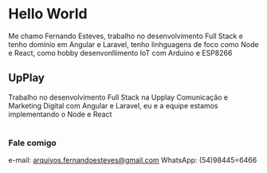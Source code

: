 # Hello World
Me chamo Fernando Esteves, trabalho no desenvolvimento Full Stack e tenho dominio em Angular e Laravel, tenho linhguagens de foco como Node e React, como hobby desenvonllimento  IoT com Arduino e ESP8266 

## UpPlay
Trabalho no desenvolvimento Full Stack na Upplay Comunicação e Marketing Digital com Angular e Laravel, eu e a equipe estamos implementando o Node e React

#
### Fale comigo
e-mail: arquivos.fernandoesteves@gmail.com 
WhatsApp: (54)98445=6466

    
    
